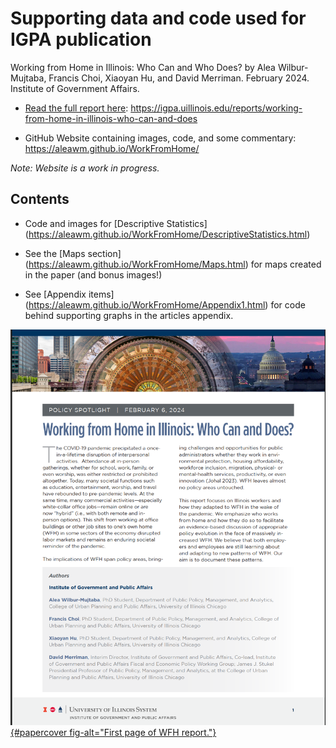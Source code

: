 # Supporting data and code used for IGPA publication

Working from Home in Illinois: Who Can and Who Does? by Alea Wilbur-Mujtaba, Francis Choi, Xiaoyan Hu, and David Merriman. February 2024. Institute of Government Affairs.

-   [Read the full report here](https://igpa.uillinois.edu/reports/working-from-home-in-illinois-who-can-and-does): <https://igpa.uillinois.edu/reports/working-from-home-in-illinois-who-can-and-does>

-   GitHub Website containing images, code, and some commentary: <https://aleawm.github.io/WorkFromHome/>

*Note: Website is a work in progress.*

## Contents

-   Code and images for \[Descriptive Statistics\](<https://aleawm.github.io/WorkFromHome/DescriptiveStatistics.html>)

-   See the \[Maps section\](<https://aleawm.github.io/WorkFromHome/Maps.html>) for maps created in the paper (and bonus images!)

-   See \[Appendix items\](<https://aleawm.github.io/WorkFromHome/Appendix1.html>) for code behind supporting graphs in the articles appendix.

[![](images/papercover.png){#papercover fig-alt="First page of WFH report."}](https://igpa.uillinois.edu/reports/working-from-home-in-illinois-who-can-and-does)
